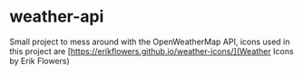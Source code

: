 # weather-api
Small project to mess around with the OpenWeatherMap API, icons used in this project are [https://erikflowers.github.io/weather-icons/](Weather Icons by Erik Flowers)
